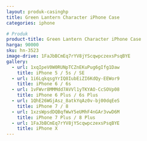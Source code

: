 ```yaml
---
layout: produk-casinghp
title: Green Lantern Character iPhone Case
categories: iphone

# Produk
product-title: Green Lantern Character iPhone Case
harga: 90000
sku: hn-3523
image-drive: 1FaJbBCmEq7rYV8jYScqwpczexsPsqBYE
gallery:
  - url: 1xqIpeV0W0RUNpTCZnEKuPug6gIfg1Daw
    title: iPhone 5 / 5s / SE
  - url: 1i6LqkqsgYrIQ8IubEiZI6KdQy-EEWor9
    title: iPhone 6 / 6s
  - url: 1vFWvr8MMMdd7AVVl1yTKYAO-CcSOVp08
    title: iPhone 6 Plus / 6s Plus
  - url: 1QhE26WGjAsz_8atkYqAz0v-bj00dqEeS
    title: iPhone 7 / 8
  - url: 1xzsWpsdDQBqfWwY5eUMhF4nGAr3vwD6M
    title: iPhone 7 Plus / 8 Plus
  - url: 1FaJbBCmEq7rYV8jYScqwpczexsPsqBYE
    title: iPhone X
---
```

